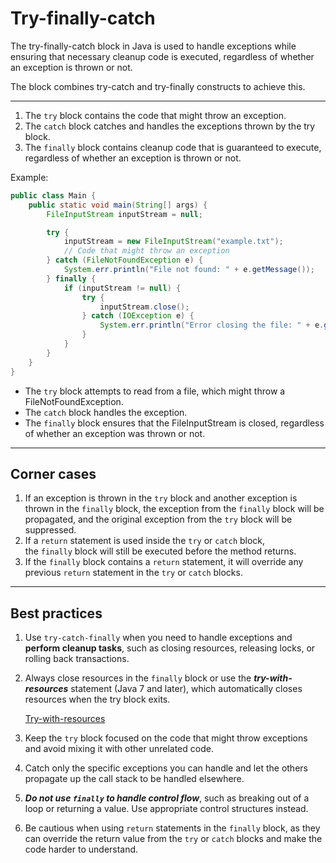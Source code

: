 # Try-finally-catch

The try-finally-catch block in Java is used to handle exceptions while ensuring that necessary cleanup code is executed, regardless of whether an exception is thrown or not.

The block combines try-catch and try-finally constructs to achieve this.

---

1. The `try` block contains the code that might throw an exception.
2. The `catch` block catches and handles the exceptions thrown by the try block.
3. The `finally` block contains cleanup code that is guaranteed to execute, regardless of whether an exception is thrown or not.

Example:

```java
public class Main {
    public static void main(String[] args) {
        FileInputStream inputStream = null;

        try {
            inputStream = new FileInputStream("example.txt");
            // Code that might throw an exception
        } catch (FileNotFoundException e) {
            System.err.println("File not found: " + e.getMessage());
        } finally {
            if (inputStream != null) {
                try {
                    inputStream.close();
                } catch (IOException e) {
                    System.err.println("Error closing the file: " + e.getMessage());
                }
            }
        }
    }
}

```

- The `try` block attempts to read from a file, which might throw a FileNotFoundException.
- The `catch` block handles the exception.
- The `finally` block ensures that the FileInputStream is closed, regardless of whether an exception was thrown or not.

---

## Corner cases

1. If an exception is thrown in the `try` block and another exception is thrown in the `finally` block, the exception from the `finally` block will be propagated, and the original exception from the `try` block will be suppressed.
2. If a `return` statement is used inside the `try` or `catch` block, the `finally` block will still be executed before the method returns.
3. If the `finally` block contains a `return` statement, it will override any previous `return` statement in the `try` or `catch` blocks.

---

## Best practices

1. Use `try-catch-finally` when you need to handle exceptions and **perform cleanup tasks**, such as closing resources, releasing locks, or rolling back transactions.
2. Always close resources in the `finally` block or use the ***try-with-resources*** statement (Java 7 and later), which automatically closes resources when the try block exits.
    
    [Try-with-resources](Try-with-resources%204e8f9e86294c4e32a64a52c471e7c4af.md)
    
3. Keep the `try` block focused on the code that might throw exceptions and avoid mixing it with other unrelated code.
4. Catch only the specific exceptions you can handle and let the others propagate up the call stack to be handled elsewhere.
5. ***Do not use `finally` to handle control flow***, such as breaking out of a loop or returning a value. Use appropriate control structures instead.
6. Be cautious when using `return` statements in the `finally` block, as they can override the return value from the `try` or `catch` blocks and make the code harder to understand.